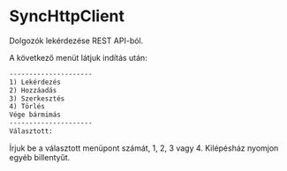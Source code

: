 # SyncHttpClient

Dolgozók lekérdezése REST API-ból.

A következő menüt látjuk indítás után:

```txt
---------------------
1) Lekérdezés
2) Hozzáadás
3) Szerkesztés
4) Törlés
Vége bármimás
---------------------
Választott:
```

Írjuk be a választott menüpont számát, 1, 2, 3 vagy 4. Kilépésház nyomjon egyéb billentyűt.
